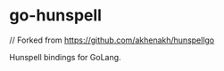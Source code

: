 go-hunspell
===========

// Forked from https://github.com/akhenakh/hunspellgo

Hunspell bindings for GoLang.
